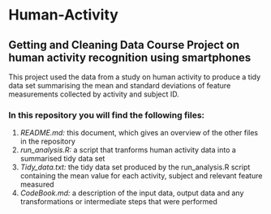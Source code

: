 # Human-Activity
## Getting and Cleaning Data Course Project on human activity recognition using smartphones

This project used the data from a study on human activity to produce a tidy data set summarising the mean and standard deviations of feature measurements collected by activity and subject ID.

### In this repository you will find the following files:
1. *README.md:* this document, which gives an overview of the other files in the repository
2. *run_analysis.R:* a script that tranforms human activity data into a summarised tidy data set 
3. *Tidy_data.txt:* the tidy data set produced by the run_analysis.R script containing the mean value for each activity, subject and relevant feature measured
4. *CodeBook.md:* a description of the input data, output data and any transformations or intermediate steps that were performed

